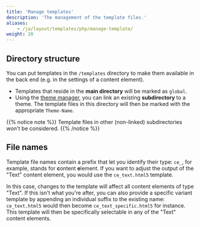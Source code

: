```yaml
---
title: 'Manage templates'
description: 'The management of the template files.'
aliases:
    - /ja/layout/templates/php/manage-template/
weight: 20
---
```


## Directory structure

You can put templates in the `/templates` directory to make them available in the back end (e.g. in the settings of a
content element).

* Templates that reside in the **main directory** will be marked as `global`.
* Using the [theme manager](/ja/layout/theme-manager/manage-themes/), you can link an existing **subdirectory** to a
  theme. The template files in this directory will then be marked with the appropriate `Theme-Name`.

{{% notice note %}}
Template files in other (non-linked) subdirectories won't be considered.
{{% /notice %}}


## File names

Template file names contain a prefix that let you identify their type: `ce_`, for example, stands for **c**ontent
**e**lement. If you want to adjust the output of the "Text" content element, you would use the `ce_text.html5` template.

In this case, changes to the template will affect all content elements of type "Text". If this isn't what you're after,
you can also provide a specific variant template by appending an individual suffix to the existing name: `ce_text.html5`
would then become `ce_text_specific.html5` for instance. This template will then be specifically selectable in any of
the "Text" content elements.
